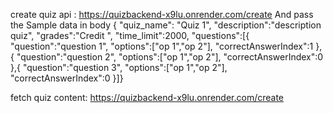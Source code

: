 create 
quiz api : https://quizbackend-x9lu.onrender.com/create
And pass the Sample data in body
{
  "quiz_name": "Quiz 1",
    "description":"description quiz",
    "grades":"Credit ",
    "time_limit":2000,
    "questions":[{
      "question":"question 1",
      "options":["op 1","op 2"],
      "correctAnswerIndex":1
    },{
              "question":"question 2",
      "options":["op 1","op 2"],
      "correctAnswerIndex":0
    },{
              "question":"question 3",
      "options":["op 1","op 2"],
      "correctAnswerIndex":0
    }]}


fetch 
quiz content: https://quizbackend-x9lu.onrender.com/create